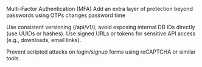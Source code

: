 Multi-Factor Authentication (MFA)
Add an extra layer of protection beyond passwords using OTPs
changes password time 

Use consistent versioning (/api/v1/), avoid exposing internal DB IDs directly (use UUIDs or hashes).
Use signed URLs or tokens for sensitive API access (e.g., downloads, email links).


Prevent scripted attacks on login/signup forms using reCAPTCHA or similar tools.	

